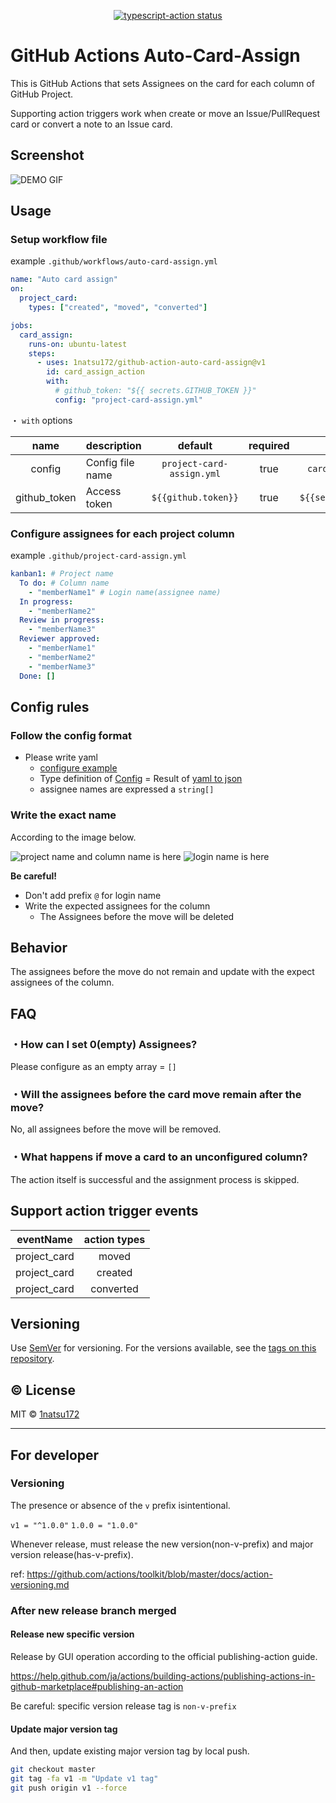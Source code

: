 <p align="center">
  <a href="https://github.com/actions/typescript-action/actions"><img alt="typescript-action status" src="https://github.com/actions/typescript-action/workflows/build-test/badge.svg"></a>
</p>

# GitHub Actions Auto-Card-Assign

This is GitHub Actions that sets Assignees on the card for each column of GitHub Project.

Supporting action triggers work when create or move an Issue/PullRequest card or convert a note to an Issue card.

## Screenshot
![DEMO GIF](https://raw.githubusercontent.com/1natsu172/github-action-auto-card-assign/d0035515ff6b689b43c0a65e01e3943a8dde9897/media/demo.gif)

## Usage

### Setup workflow file

example `.github/workflows/auto-card-assign.yml`

```yaml
name: "Auto card assign"
on:
  project_card:
    types: ["created", "moved", "converted"]

jobs:
  card_assign:
    runs-on: ubuntu-latest
    steps:
      - uses: 1natsu172/github-action-auto-card-assign@v1
        id: card_assign_action
        with:
          # github_token: "${{ secrets.GITHUB_TOKEN }}"
          config: "project-card-assign.yml"
```

・ `with` options

|     name     | description      |          default          | required |            e.g.             |
| :----------: | :--------------- | :-----------------------: | :------: | :-------------------------: |
|    config    | Config file name | `project-card-assign.yml` |   true   |  `card-assign-config.yml`   |
| github_token | Access token     |    `${{github.token}}`    |   true   | `${{secrets.ACCESS_TOKEN}}` |

### Configure assignees for each project column

example `.github/project-card-assign.yml`

```yaml
kanban1: # Project name
  To do: # Column name
    - "memberName1" # Login name(assignee name)
  In progress:
    - "memberName2"
  Review in progress:
    - "memberName3"
  Reviewer approved:
    - "memberName1"
    - "memberName2"
    - "memberName3"
  Done: []
```

## Config rules

### Follow the config format

* Please write yaml
  * [configure example](https://codebeautify.org/yaml-to-json-xml-csv/cbf4517b)
  * Type definition of [Config](https://github.com/1natsu172/github-action-auto-card-assign/blob/master/src/types/config.ts) = Result of [yaml to json](https://codebeautify.org/yaml-to-json-xml-csv#)
  * assignee names are expressed a `string[]`

### Write the exact name

According to the image below.

![project name and column name is here](https://github.com/1natsu172/github-action-auto-card-assign/blob/d0035515ff6b689b43c0a65e01e3943a8dde9897/media/project-and-column-name.png?raw=true)
![login name is here](https://github.com/1natsu172/github-action-auto-card-assign/blob/d0035515ff6b689b43c0a65e01e3943a8dde9897/media/login-name.png?raw=true)

**Be careful!**

* Don't add prefix `@` for login name
* Write the expected assignees for the column
  * The Assignees before the move will be deleted

## Behavior

The assignees before the move do not remain and update with the expect assignees of the column.

## FAQ

### ・How can I set 0(empty) Assignees?

Please configure as an empty array = `[]`

### ・Will the assignees before the card move remain after the move?

No, all assignees before the move will be removed.

### ・What happens if move a card to an unconfigured column?

The action itself is successful and the assignment process is skipped.



## Support action trigger events

|  eventName   | action types |
| :----------: | :----------: |
| project_card |    moved     |
| project_card |   created    |
| project_card |  converted   |

## Versioning

Use [SemVer](http://semver.org/) for versioning. For the versions available, see the [tags on this repository](https://github.com/1natsu172/github-action-auto-card-assign/tags). 

## ©️ License

MIT © [1natsu172](https://github.com/1natsu172)


---

## For developer

### Versioning

The presence or absence of the `v` prefix is ​​intentional.

`v1 = "^1.0.0"`
`1.0.0 = "1.0.0"`

Whenever release, must release the new version(non-v-prefix) and major version release(has-v-prefix).

ref: https://github.com/actions/toolkit/blob/master/docs/action-versioning.md

### After new release branch merged

#### Release new specific version

Release by GUI operation according to the official publishing-action guide.

https://help.github.com/ja/actions/building-actions/publishing-actions-in-github-marketplace#publishing-an-action

Be careful: specific version release tag is `non-v-prefix`

#### Update major version tag

And then, update existing major version tag by local push.

```bash
git checkout master
git tag -fa v1 -m "Update v1 tag"
git push origin v1 --force
```